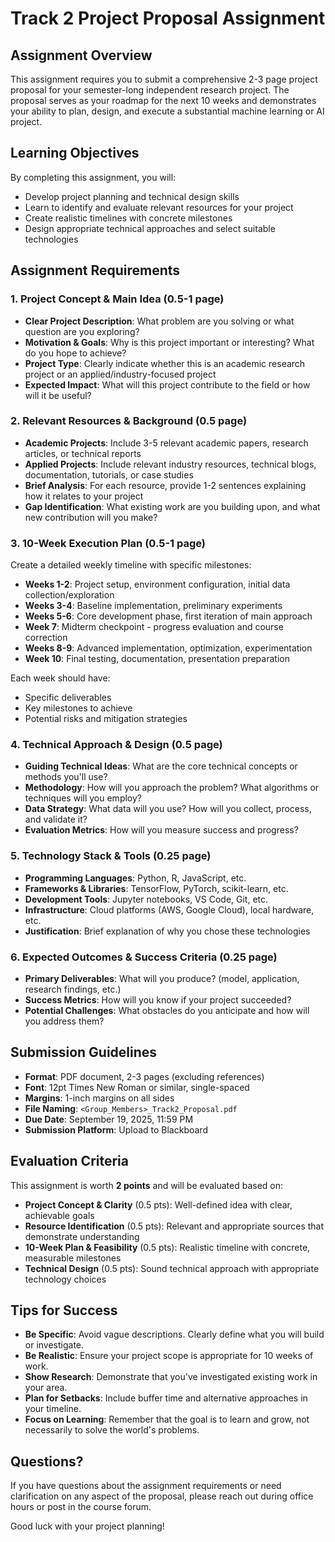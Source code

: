 # Track 2 Project Proposal Assignment

## Assignment Overview
This assignment requires you to submit a comprehensive 2-3 page project proposal for your semester-long independent research project. The proposal serves as your roadmap for the next 10 weeks and demonstrates your ability to plan, design, and execute a substantial machine learning or AI project.

## Learning Objectives
By completing this assignment, you will:
- Develop project planning and technical design skills
- Learn to identify and evaluate relevant resources for your project
- Create realistic timelines with concrete milestones
- Design appropriate technical approaches and select suitable technologies

## Assignment Requirements

### 1. Project Concept & Main Idea (0.5-1 page)
- **Clear Project Description**: What problem are you solving or what question are you exploring?
- **Motivation & Goals**: Why is this project important or interesting? What do you hope to achieve?
- **Project Type**: Clearly indicate whether this is an academic research project or an applied/industry-focused project
- **Expected Impact**: What will this project contribute to the field or how will it be useful?

### 2. Relevant Resources & Background (0.5 page)
- **Academic Projects**: Include 3-5 relevant academic papers, research articles, or technical reports
- **Applied Projects**: Include relevant industry resources, technical blogs, documentation, tutorials, or case studies
- **Brief Analysis**: For each resource, provide 1-2 sentences explaining how it relates to your project
- **Gap Identification**: What existing work are you building upon, and what new contribution will you make?

### 3. 10-Week Execution Plan (0.5-1 page)
Create a detailed weekly timeline with specific milestones:
- **Weeks 1-2**: Project setup, environment configuration, initial data collection/exploration
- **Weeks 3-4**: Baseline implementation, preliminary experiments
- **Weeks 5-6**: Core development phase, first iteration of main approach
- **Week 7**: Midterm checkpoint - progress evaluation and course correction
- **Weeks 8-9**: Advanced implementation, optimization, experimentation
- **Week 10**: Final testing, documentation, presentation preparation

Each week should have:
- Specific deliverables
- Key milestones to achieve
- Potential risks and mitigation strategies

### 4. Technical Approach & Design (0.5 page)
- **Guiding Technical Ideas**: What are the core technical concepts or methods you'll use?
- **Methodology**: How will you approach the problem? What algorithms or techniques will you employ?
- **Data Strategy**: What data will you use? How will you collect, process, and validate it?
- **Evaluation Metrics**: How will you measure success and progress?

### 5. Technology Stack & Tools (0.25 page)
- **Programming Languages**: Python, R, JavaScript, etc.
- **Frameworks & Libraries**: TensorFlow, PyTorch, scikit-learn, etc.
- **Development Tools**: Jupyter notebooks, VS Code, Git, etc.
- **Infrastructure**: Cloud platforms (AWS, Google Cloud), local hardware, etc.
- **Justification**: Brief explanation of why you chose these technologies

### 6. Expected Outcomes & Success Criteria (0.25 page)
- **Primary Deliverables**: What will you produce? (model, application, research findings, etc.)
- **Success Metrics**: How will you know if your project succeeded?
- **Potential Challenges**: What obstacles do you anticipate and how will you address them?

## Submission Guidelines
- **Format**: PDF document, 2-3 pages (excluding references)
- **Font**: 12pt Times New Roman or similar, single-spaced
- **Margins**: 1-inch margins on all sides
- **File Naming**: `<Group_Members>_Track2_Proposal.pdf`
- **Due Date**: September 19, 2025, 11:59 PM
- **Submission Platform**: Upload to Blackboard

## Evaluation Criteria
This assignment is worth **2 points** and will be evaluated based on:
- **Project Concept & Clarity** (0.5 pts): Well-defined idea with clear, achievable goals
- **Resource Identification** (0.5 pts): Relevant and appropriate sources that demonstrate understanding
- **10-Week Plan & Feasibility** (0.5 pts): Realistic timeline with concrete, measurable milestones
- **Technical Design** (0.5 pts): Sound technical approach with appropriate technology choices

## Tips for Success
- **Be Specific**: Avoid vague descriptions. Clearly define what you will build or investigate.
- **Be Realistic**: Ensure your project scope is appropriate for 10 weeks of work.
- **Show Research**: Demonstrate that you've investigated existing work in your area.
- **Plan for Setbacks**: Include buffer time and alternative approaches in your timeline.
- **Focus on Learning**: Remember that the goal is to learn and grow, not necessarily to solve the world's problems.

## Questions?
If you have questions about the assignment requirements or need clarification on any aspect of the proposal, please reach out during office hours or post in the course forum.

Good luck with your project planning!